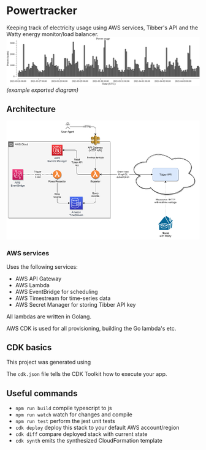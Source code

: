 # Powertracker
Keeping track of electricity usage using AWS services, Tibber's API and the Watty energy monitor/load balancer.
![diagram](docs/histogram-1h-multiday.png)
_(example exported diagram)_
## Architecture
![img](docs/powertracker.png)

### AWS services
Uses the following services:
* AWS API Gateway
* AWS Lambda
* AWS EventBridge for scheduling
* AWS Timestream for time-series data
* AWS Secret Manager for storing Tibber API key

All lambdas are written in Golang.

AWS CDK is used for all provisioning, building the Go lambda's etc.

## CDK basics
This project was generated using 

The `cdk.json` file tells the CDK Toolkit how to execute your app.

## Useful commands

 * `npm run build`   compile typescript to js
 * `npm run watch`   watch for changes and compile
 * `npm run test`    perform the jest unit tests
 * `cdk deploy`      deploy this stack to your default AWS account/region
 * `cdk diff`        compare deployed stack with current state
 * `cdk synth`       emits the synthesized CloudFormation template
